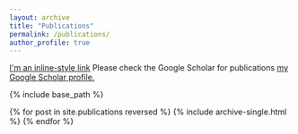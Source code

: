 ```yaml
---
layout: archive
title: "Publications"
permalink: /publications/
author_profile: true
---
```

[I'm an inline-style link](https://scholar.google.com.hk/citations?hl=en&user=zlCBoJIAAAAJ&view_op=list_works&sortby=pubdate)
Please check the Google Scholar for publications <u><a href="{https://scholar.google.com.hk/citations?hl=en&user=zlCBoJIAAAAJ&view_op=list_works&sortby=pubdate}">my Google Scholar profile</a>.</u>

{% include base_path %}

{% for post in site.publications reversed %}
  {% include archive-single.html %}
{% endfor %}
